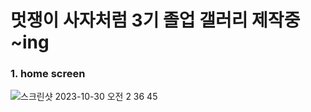 # 멋쟁이 사자처럼 3기 졸업 갤러리 제작중 ~ing

### 1. home screen
![스크린샷 2023-10-30 오전 2 36 45](https://github.com/kangciu/SwiftUI_Study/assets/112779139/0d848773-6940-4f2e-b69d-c8b620b2338a)
